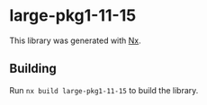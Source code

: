 # large-pkg1-11-15

This library was generated with [Nx](https://nx.dev).

## Building

Run `nx build large-pkg1-11-15` to build the library.
